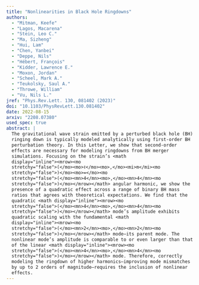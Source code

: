 ```yaml
---
title: "Nonlinearities in Black Hole Ringdowns"
authors:
  - "Mitman, Keefe"
  - "Lagos, Macarena"
  - "Stein, Leo C."
  - "Ma, Sizheng"
  - "Hui, Lam"
  - "Chen, Yanbei"
  - "Deppe, Nils"
  - "Hébert, François"
  - "Kidder, Lawrence E."
  - "Moxon, Jordan"
  - "Scheel, Mark A."
  - "Teukolsky, Saul A."
  - "Throwe, William"
  - "Vu, Nils L."
jref: "Phys.Rev.Lett. 130, 081402 (2023)"
doi: "10.1103/PhysRevLett.130.081402"
date: 2022-08-15
arxiv: "2208.07380"
used_spec: true
abstract: |
  The gravitational wave strain emitted by a perturbed black hole (BH)
  ringing down is typically modeled analytically using first-order BH
  perturbation theory. In this Letter, we show that second-order
  effects are necessary for modeling ringdowns from BH merger
  simulations. Focusing on the strain’s <math
  display="inline"><mrow><mo
  stretchy="false">(</mo><mo>ℓ</mo><mo>,</mo><mi>m</mi><mo
  stretchy="false">)</mo><mo>=</mo><mo
  stretchy="false">(</mo><mn>4</mn><mo>,</mo><mn>4</mn><mo
  stretchy="false">)</mo></mrow></math> angular harmonic, we show the
  presence of a quadratic effect across a range of binary BH mass
  ratios that agrees with theoretical expectations. We find that the
  quadratic <math display="inline"><mrow><mo
  stretchy="false">(</mo><mn>4</mn><mo>,</mo><mn>4</mn><mo
  stretchy="false">)</mo></mrow></math> mode’s amplitude exhibits
  quadratic scaling with the fundamental <math
  display="inline"><mrow><mo
  stretchy="false">(</mo><mn>2</mn><mo>,</mo><mn>2</mn><mo
  stretchy="false">)</mo></mrow></math> mode—its parent mode. The
  nonlinear mode’s amplitude is comparable to or even larger than that
  of the linear <math display="inline"><mrow><mo
  stretchy="false">(</mo><mn>4</mn><mo>,</mo><mn>4</mn><mo
  stretchy="false">)</mo></mrow></math> mode. Therefore, correctly
  modeling the ringdown of higher harmonics—improving mode mismatches
  by up to 2 orders of magnitude—requires the inclusion of nonlinear
  effects.
---
```

